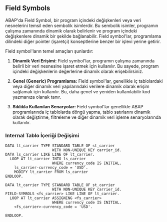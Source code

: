 ## Field Symbols

ABAP'da Field Symbol, bir program içindeki değişkenleri veya veri nesnelerini temsil eden sembolik isimlerdir. Bu sembolik isimler, programın çalışma zamanında dinamik olarak belirlenir ve program içindeki değişkenlere dinamik bir şekilde bağlanabilir. Field symbol'lar, programlama dilindeki diğer pointer (işaretçi) konseptlerine benzer bir işlevi yerine getirir.

Field symbol'ların temel amaçları şunlardır:

1. **Dinamik Veri Erişimi:** Field symbol'lar, programın çalışma zamanında belirli bir veri nesnesine işaret etmek için kullanılır. Bu sayede, program içindeki değişkenlerin değerlerine dinamik olarak erişebilirsiniz.

2. **Genel (Generic) Programlama:** Field symbol'lar, genellikle iç tablolardaki veya diğer dinamik veri yapılarındaki verilere dinamik olarak erişim sağlamak için kullanılır. Bu, daha genel ve yeniden kullanılabilir kod yazmanıza olanak tanır.

3. **Sıklıkla Kullanılan Senaryolar:** Field symbol'lar genellikle ABAP programlarında iç tablolarda döngü yapma, tablo satırlarını dinamik olarak değiştirme, filtreleme ve diğer dinamik veri işleme senaryolarında kullanılır.


### Internal  Tablo İçeriği Değişimi
```cadence
DATA lt_carrier TYPE STANDARD TABLE OF st_carrier
                     WITH NON-UNIQUE KEY carrier_id.
DATA ls_carrier LIKE LINE OF lt_carrier.
  LOOP AT lt_carrier INTO ls_carrier
                     WHERE currency_code IS INITIAL.
    ls_carrier-currency_code = 'USD'.
    MODIFY lt_carrier FROM ls_carrier
ENDLOOP.
```


```cadence
DATA lt_carrier TYPE STANDARD TABLE OF st_carrier
                     WITH NON-UNIQUE KEY carrier_id.
FIELD-SYMBOLS <fs_carrier> LIKE LINE OF lt_carrier.
  LOOP AT lt_carrier ASSIGNING <fs_carrier>
                     WHERE currency_code IS INITIAL.
    <fs_carrier>-currency_code = 'USD'.
    
ENDLOOP.
```
